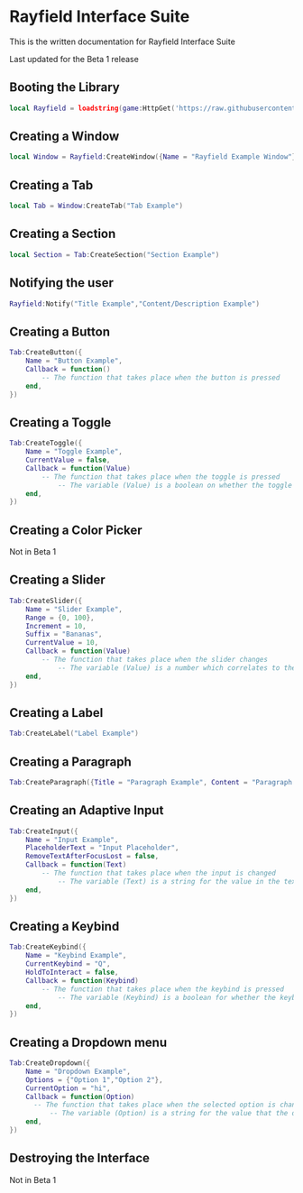 # Rayfield Interface Suite
This is the written documentation for Rayfield Interface Suite

Last updated for the Beta 1 release

## Booting the Library
```lua
local Rayfield = loadstring(game:HttpGet('https://raw.githubusercontent.com/shlexware/Rayfield/main/source'))()
```



## Creating a Window
```lua
local Window = Rayfield:CreateWindow({Name = "Rayfield Example Window"})
```



## Creating a Tab
```lua
local Tab = Window:CreateTab("Tab Example")
```

## Creating a Section
```lua
local Section = Tab:CreateSection("Section Example")
```

## Notifying the user
```lua
Rayfield:Notify("Title Example","Content/Description Example")
```

## Creating a Button
```lua
Tab:CreateButton({
	Name = "Button Example",
	Callback = function()
		-- The function that takes place when the button is pressed
	end,
})
```


## Creating a Toggle
```lua
Tab:CreateToggle({
	Name = "Toggle Example",
	CurrentValue = false,
	Callback = function(Value)
		-- The function that takes place when the toggle is pressed
    		-- The variable (Value) is a boolean on whether the toggle is true or false
	end,
})
```

## Creating a Color Picker
Not in Beta 1


## Creating a Slider
```lua
Tab:CreateSlider({
	Name = "Slider Example",
	Range = {0, 100},
	Increment = 10,
	Suffix = "Bananas",
	CurrentValue = 10,
	Callback = function(Value)
		-- The function that takes place when the slider changes
    		-- The variable (Value) is a number which correlates to the value the slider is currently at
	end,
})
```

## Creating a Label
```lua
Tab:CreateLabel("Label Example")
```

## Creating a Paragraph
```lua
Tab:CreateParagraph({Title = "Paragraph Example", Content = "Paragraph Example"})
```


## Creating an Adaptive Input
```lua
Tab:CreateInput({
	Name = "Input Example",
	PlaceholderText = "Input Placeholder",
	RemoveTextAfterFocusLost = false,
	Callback = function(Text)
		-- The function that takes place when the input is changed
    		-- The variable (Text) is a string for the value in the text box
	end,
})
```


## Creating a Keybind
```lua
Tab:CreateKeybind({
	Name = "Keybind Example",
	CurrentKeybind = "Q",
	HoldToInteract = false,
	Callback = function(Keybind)
		-- The function that takes place when the keybind is pressed
    		-- The variable (Keybind) is a boolean for whether the keybind is being held or not (HoldToInteract needs to be true)
	end,
})
```


## Creating a Dropdown menu
```lua
Tab:CreateDropdown({
	Name = "Dropdown Example",
	Options = {"Option 1","Option 2"},
	CurrentOption = "hi",
	Callback = function(Option)
	  -- The function that takes place when the selected option is changed
    	  -- The variable (Option) is a string for the value that the dropdown was changed to
	end,
})
```

## Destroying the Interface
Not in Beta 1
